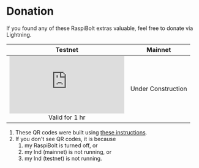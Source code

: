 # Donation #
If you found any of these RaspiBolt extras valuable, feel free to donate via Lightning.

|Testnet|Mainnet|
|:---:|:---:|
|![QR](https://ubwh.com.au/TestFolder/lnd.php?memo=Thanks%20for%20the%20Donation&image_only=1)<br>Valid for 1 hr|Under Construction|

1. These QR codes were built using [these instructions](RBE_REST_WAN.md).
2. If you don't see QR codes, it is because 
   1. my RaspiBolt is turned off, or 
   1. my lnd (mainnet) is not running, or
   1. my lnd (testnet) is not running.

